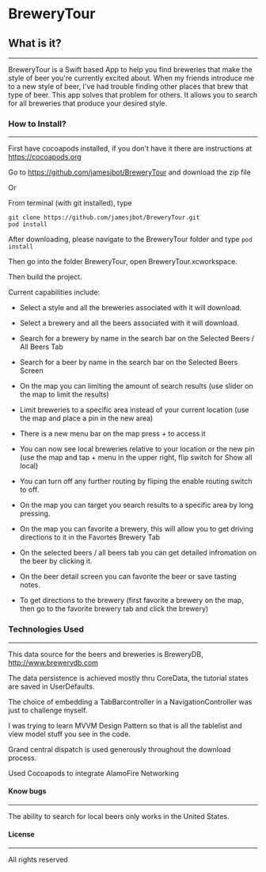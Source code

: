 # BreweryTour
## What is it?
---
BreweryTour is a Swift based App to help you find breweries that make the style of beer you're currently excited about.
When my friends introduce me to a new style of beer, I've had trouble finding other places that brew that type of beer.
This app solves that problem for others. It allows you to search for all breweries that produce your desired style.

### How to Install?
---
First have cocoapods installed, if you don't have it there are instructions at https://cocoapods.org

Go to https://github.com/jamesjbot/BreweryTour and download the zip file

Or

From terminal (with git installed), type 
```
git clone https://github.com/jamesjbot/BreweryTour.git
pod install

```

After downloading, please navigate to the BreweryTour folder and type `pod install`

Then go into the folder BreweryTour, open BreweryTour.xcworkspace.

Then build the project.


Current capabilities include:

* Select a style and all the breweries associated with it will download.

* Select a brewery and all the beers associated with it will download.

* Search for a brewery by name in the search bar on the Selected Beers / All Beers Tab

* Search for a beer by name in the search bar on the Selected Beers Screen

* On the map you can limiting the amount of search results (use slider on the map to limit the results)

* Limit breweries to a specific area instead of your current location (use the map and place a pin in the new area)

* There is a new menu bar on the map press + to access it

* You can now see local breweries relative to your location or the new pin (use the map and tap + menu in the upper right, flip switch for Show all local)

* You can turn off any further routing by fliping the enable routing switch to off.

* On the map you can target you search results to a specific area by long pressing.

* On the map you can favorite a brewery, this will allow you to get driving directions to it in the Favortes Brewery Tab

* On the selected beers / all beers tab you can get detailed infromation on the beer by clicking it.

* On the beer detail screen you can favorite the beer or save tasting notes.

* To get directions to the brewery (first favorite a brewery on the map, then go to the favorite brewery tab and click the brewery)  

### Technologies Used
---
This data source for the beers and breweries is BreweryDB, http://www.brewerydb.com

The data persistence is achieved mostly thru CoreData, the tutorial states are saved in UserDefaults.

The choice of embedding a TabBarcontroller in a NavigationController was just to challenge myself.

I was trying to learn MVVM Design Pattern so that is all the tablelist and view model stuff you see in the code.

Grand central dispatch is used generously throughout the download process.

Used Cocoapods to integrate AlamoFire Networking
#### Know bugs
---
The ability to search for local beers only works in the United States.

#### License
---
All rights reserved
